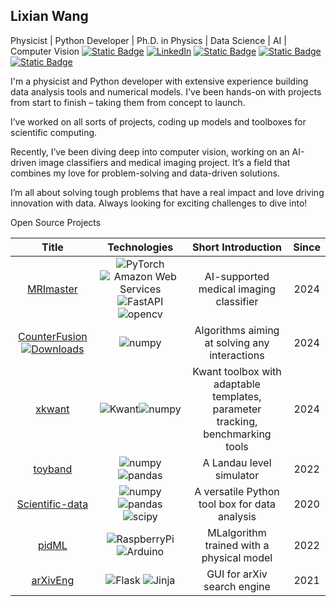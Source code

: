 ## Lixian Wang
Physicist | Python Developer | Ph.D. in Physics |
Data Science | AI | Computer Vision
[![Static Badge](https://img.shields.io/badge/Websit-green)](https://lixianphys.github.io)
[![LinkedIn](https://img.shields.io/badge/LinkedIn-blue?logo=linkedin)](https://www.linkedin.com/in/lixianphys/)
[![Static Badge](https://img.shields.io/badge/PyPi-lixianwang-orange)](https://pypi.org/user/lixianwang/)
[![Static Badge](https://img.shields.io/badge/dockerhub-lx1201-blue)](https://hub.docker.com/u/lx1201)
[![Static Badge](https://img.shields.io/badge/scholar-blue?logo=google-scholar&logoColor=white)](https://scholar.google.com/citations?user=E2-0hTwAAAAJ&hl=en)

I'm a physicist and Python developer with extensive experience building data analysis tools and numerical models. I've been hands-on with projects from start to finish – taking them from concept to launch.

I’ve worked on all sorts of projects, coding up models and toolboxes for scientific computing. 

Recently, I’ve been diving deep into computer vision, working on an AI-driven image classifiers and medical imaging project. It’s a field that combines my love for problem-solving and data-driven solutions.

I’m all about solving tough problems that have a real impact and love driving innovation with data. Always looking for exciting challenges to dive into!


Open Source Projects

| Title | Technologies | Short Introduction | Since |
|:----------:|:----------:|:----------:|:----------:|
| [MRImaster](https://github.com/lixianphys/MRImaster)| ![PyTorch](https://img.shields.io/badge/PyTorch-black?logo=pytorch) ![Amazon Web Services](https://img.shields.io/badge/AWS-black?logo=amazonwebservices&logoColor=white) ![FastAPI](https://img.shields.io/badge/FastAPI-009688?logo=fastapi&logoColor=white) ![opencv](https://img.shields.io/badge/OpenCV-5C3EE8?logo=opencv&logoColor=white) |  AI-supported medical imaging classifier | 2024 |
| [CounterFusion](https://github.com/lixianphys/Counterfusion) [![Downloads](https://static.pepy.tech/badge/counterfusion)](https://pepy.tech/project/counterfusion)| ![numpy](https://img.shields.io/badge/numpy-013243?logo=numpy&logoColor=white) | Algorithms aiming at solving any interactions | 2024 |
| [xkwant](https://github.com/lixianphys/xkwant) |![Kwant](https://img.shields.io/badge/Kwant-black)![numpy](https://img.shields.io/badge/numpy-013243?logo=numpy&logoColor=white) |Kwant toolbox with adaptable templates, parameter tracking, benchmarking tools| 2024 |
|[toyband](https://github.com/lixianphys/toyband)|![numpy](https://img.shields.io/badge/numpy-013243?logo=numpy&logoColor=white) ![pandas](https://img.shields.io/badge/pandas-150458?logo=pandas&logoColor=white)| A Landau level simulator| 2022 |
|[Scientific-data](https://github.com/lixianphys/Scientific-data)|![numpy](https://img.shields.io/badge/numpy-013243?logo=numpy&logoColor=white) ![pandas](https://img.shields.io/badge/pandas-150458?logo=pandas&logoColor=white) ![scipy](https://img.shields.io/badge/scipy-8CAAE6?logo=scipy&logoColor=white)| A versatile Python tool box for data analysis | 2020 |
|[pidML](https://github.com/lixianphys/pidML)|![RaspberryPi](https://img.shields.io/badge/RaspberryPi-A22846?logo=raspberrypi&logoColor=white) ![Arduino](https://img.shields.io/badge/arduino-00878F?logo=arduino&logoColor=white)| MLalgorithm trained with a physical model | 2022 |
|[arXivEng](https://github.com/lixianphys/arXivEng)|![Flask](https://img.shields.io/badge/Flask-000000?logo=flask&logoColor=white) ![Jinja](https://img.shields.io/badge/jinja-B41717?logo=jinja&logoColor=white)|  GUI for arXiv search engine  | 2021 | 




